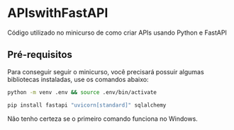 # APIswithFastAPI

Código utilizado no minicurso de como criar APIs usando Python e FastAPI

## Pré-requisitos

Para conseguir seguir o minicurso, você precisará possuir algumas bibliotecas instaladas, use os comandos abaixo:

```bash
python -m venv .env && source .env/bin/activate
```

```bash
pip install fastapi "uvicorn[standard]" sqlalchemy
```

Não tenho certeza se o primeiro comando funciona no Windows.

